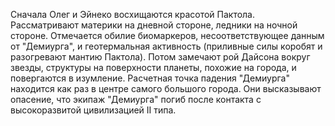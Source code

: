 Сначала Олег и Эйнеко восхищаются красотой Пактола. Рассматривают материки на дневной стороне, ледники на ночной стороне. Отмечается обилие биомаркеров, несоответствующее данным от "Демиурга", и геотермальная активность (приливные силы коробят и разогревают мантию Пактола). Потом замечают рой Дайсона вокруг звезды, структуры на поверхности планеты, похожие на города, и повергаются в изумление. Расчетная точка падения "Демиурга" находится как раз в центре самого большого города. Они высказывают опасение, что экипаж "Демиурга" погиб после контакта с высокоразвитой цивилизацией II типа. 